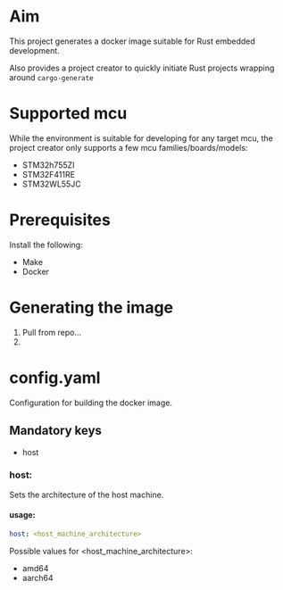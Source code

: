 # Aim

This project generates a docker image suitable for Rust embedded development.

Also provides a project creator to quickly initiate Rust projects wrapping around ```cargo-generate```

# Supported mcu

While the environment is suitable for developing for any target mcu, the project creator only supports a few mcu families/boards/models:

- STM32h755ZI
- STM32F411RE
- STM32WL55JC

# Prerequisites

Install the following:

- Make
- Docker

# Generating the image 


1. Pull from repo...
2. 

# config.yaml
Configuration for building the docker image.

## Mandatory keys
- host

### host:
Sets the architecture of the host machine.

#### usage:

```yaml
host: <host_machine_architecture>
```
Possible values for <host_machine_architecture>:
- amd64
- aarch64